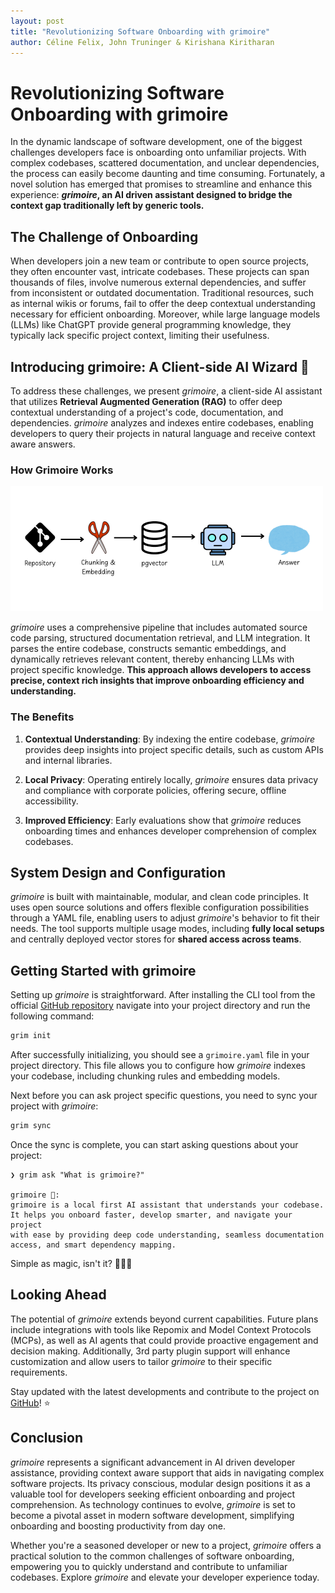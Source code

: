 ```yaml
---
layout: post
title: "Revolutionizing Software Onboarding with grimoire"
author: Céline Felix, John Truninger & Kirishana Kiritharan
---
```


# Revolutionizing Software Onboarding with grimoire

In the dynamic landscape of software development, one of the biggest challenges developers face is onboarding onto unfamiliar projects. With complex codebases, scattered documentation, and unclear dependencies, the process can easily become daunting and time consuming. Fortunately, a novel solution has emerged that promises to streamline and enhance this experience: **_grimoire_, an AI driven assistant designed to bridge the context gap traditionally left by generic tools.**

## The Challenge of Onboarding

When developers join a new team or contribute to open source projects, they often encounter vast, intricate codebases. These projects can span thousands of files, involve numerous external dependencies, and suffer from inconsistent or outdated documentation. Traditional resources, such as internal wikis or forums, fail to offer the deep contextual understanding necessary for efficient onboarding. Moreover, while large language models (LLMs) like ChatGPT provide general programming knowledge, they typically lack specific project context, limiting their usefulness.

## Introducing grimoire: A Client-side AI Wizard 🔮

To address these challenges, we present _grimoire_, a client-side AI assistant that utilizes **Retrieval Augmented Generation (RAG)** to offer deep contextual understanding of a project's code, documentation, and dependencies. _grimoire_ analyzes and indexes entire codebases, enabling developers to query their projects in natural language and receive context aware answers.

### How Grimoire Works

![grimoire architecture diagram](/assets/img/2025-05-26-group02-grimoire.png)

_grimoire_ uses a comprehensive pipeline that includes automated source code parsing, structured documentation retrieval, and LLM integration. It parses the entire codebase, constructs semantic embeddings, and dynamically retrieves relevant content, thereby enhancing LLMs with project specific knowledge. **This approach allows developers to access precise, context rich insights that improve onboarding efficiency and understanding.**

### The Benefits

1. **Contextual Understanding**: By indexing the entire codebase, _grimoire_ provides deep insights into project specific details, such as custom APIs and internal libraries.
   
2. **Local Privacy**: Operating entirely locally, _grimoire_ ensures data privacy and compliance with corporate policies, offering secure, offline accessibility.
   
3. **Improved Efficiency**: Early evaluations show that _grimoire_ reduces onboarding times and enhances developer comprehension of complex codebases.

## System Design and Configuration

_grimoire_ is built with maintainable, modular, and clean code principles. It uses open source solutions and offers flexible configuration possibilities through a YAML file, enabling users to adjust _grimoire_'s behavior to fit their needs. The tool supports multiple usage modes, including **fully local setups** and centrally deployed vector stores for **shared access across teams**.

## Getting Started with grimoire

Setting up _grimoire_ is straightforward. After installing the CLI tool from the official [GitHub repository](https://github.com/BDP25/grimoire) navigate into your project directory and run the following command:

```bash
grim init
```

After successfully initializing, you should see a `grimoire.yaml` file in your project directory. This file allows you to configure how _grimoire_ indexes your codebase, including chunking rules and embedding models.

Next before you can ask project specific questions, you need to sync your project with _grimoire_:

```bash
grim sync
```

Once the sync is complete, you can start asking questions about your project:

```text
❯ grim ask "What is grimoire?"

grimoire 🔮:
grimoire is a local first AI assistant that understands your codebase. 
It helps you onboard faster, develop smarter, and navigate your project 
with ease by providing deep code understanding, seamless documentation 
access, and smart dependency mapping.
```

Simple as magic, isn't it? 🧙🏻‍♂️

## Looking Ahead

The potential of _grimoire_ extends beyond current capabilities. Future plans include integrations with tools like Repomix and Model Context Protocols (MCPs), as well as AI agents that could provide proactive engagement and decision making. Additionally, 3rd party plugin support will enhance customization and allow users to tailor _grimoire_ to their specific requirements. 

Stay updated with the latest developments and contribute to the project on [GitHub](https://github.com/BDP25/grimoire)! ⭐️

## Conclusion

_grimoire_ represents a significant advancement in AI driven developer assistance, providing context aware support that aids in navigating complex software projects. Its privacy conscious, modular design positions it as a valuable tool for developers seeking efficient onboarding and project comprehension. As technology continues to evolve, _grimoire_ is set to become a pivotal asset in modern software development, simplifying onboarding and boosting productivity from day one.

Whether you're a seasoned developer or new to a project, _grimoire_ offers a practical solution to the common challenges of software onboarding, empowering you to quickly understand and contribute to unfamiliar codebases. Explore _grimoire_ and elevate your developer experience today.
